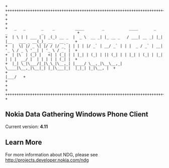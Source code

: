     + +++++++++++++++++++++++++++++++++++++++++++++++++++++++++++++++++++++++++++++++++++++++++++++++++++ +
    +                                                                                                     +
    +   _   _       _    _         ____        _           ____       _   _               _               +
    +  | \ | | ___ | | _(_) __ _  |  _ \  __ _| |_ __ _   / ___| __ _| |_| |__   ___ _ __(_)_ __   __ _   +
    +  |  \| |/ _ \| |/ / |/ _` | | | | |/ _` | __/ _` | | |  _ / _` | __| '_ \ / _ \ '__| | '_ \ / _` |  +
    +  | |\  | (_) |   <| | (_| | | |_| | (_| | || (_| | | |_| | (_| | |_| | | |  __/ |  | | | | | (_| |  +
    +  |_| \_|\___/|_|\_\_|\__,_| |____/ \__,_|\__\__,_|  \____|\__,_|\__|_| |_|\___|_|  |_|_| |_|\__, |  +
    +                                                                                             |___/   +
    +                                                                                                     +
    + +++++++++++++++++++++++++++++++++++++++++++++++++++++++++++++++++++++++++++++++++++++++++++++++++++ +

## Nokia Data Gathering Windows Phone Client

Current version: __4.11__

## Learn More

For more information about NDG, please see http://projects.developer.nokia.com/ndg
